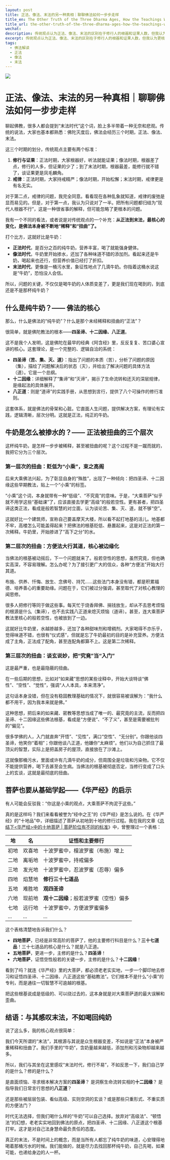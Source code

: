 ```yaml
---
layout: post
title: 正法、像法、末法的另一种真相｜聊聊佛法如何一步步走样
title_en: The Other Truth of the Three Dharma Ages, How the Teachings Were Distorted
title_url: the-other-truth-of-the-three-dharma-ages-how-the-teachings-were-distorted
wechat: 
description: 传统观点认为正法、像法、末法的区别在于修行人的根器和证果人数，但我认为更核心、被忽略的问题是正法本身被不断稀释和扭曲，从纯牛奶，到兑水奶，再到污水里的几滴奶。
excerpt: 传统观点认为正法、像法、末法的区别在于修行人的根器和证果人数，但我认为更核心、被忽略的问题是正法本身被不断稀释和扭曲，从纯牛奶，到兑水奶，再到污水里的几滴奶。
tags:
  - 佛法解读
  - 正法
  - 像法
  - 末法
---
```


![](../images/2025-07-03-10-21-44.png)

# 正法、像法、末法的另一种真相｜聊聊佛法如何一步步走样

聊起佛教，很多人都会提到“末法时代”这个词，脸上多半带着一种无奈和悲观。传统的说法，大家也基本都熟悉：佛陀灭度后，佛法会经历三个时期，正法、像法、末法。

这三个时期的划分，传统观点主要有两个标准：
1.  **修行与证果**：正法时期，大家根器好，听法就能证果；像法时期，根器差了点，修行的人多，但证果的少了；到了末法时期，根器最差，能修行就不错了，谈证果更是凤毛麟角。
2.  **戒律**：正法时期，大家持戒精严；像法时期，开始松懈；末法时期，戒律更是有名无实。

对于第二点，戒律的问题，我完全同意。看看现在各种乱象就知道，戒律的废弛是显而易见的。但是，对于第一点，我认为只说对了一半。把所有问题都归结为“现代人根器不行”，这是一种很省事的解释，但可能忽略了更根本的问题。

我有一个不同的看法，或者说是对传统观点的一个补充：**从正法到末法，最核心的变化，是佛法本身被不断地“稀释”和“扭曲”了。**

打个比方，这就好比是牛奶：
* **正法时代**，是百分之百的纯牛奶，营养丰富，喝了就能强身健体。
* **像法时代**，牛奶里开始掺水，还加了各种味道不错的添加剂。看起来还是牛奶，喝起来也还行，但营养价值已经打了折扣。
* **末法时代**，更像是一桶污水里，象征性地点了几滴牛奶。你指着这桶水说这是“牛奶”，恐怕没人会信。

所以，问题的关键，不仅仅是喝牛奶的人体质变差了，更是我们现在喝到的，到底还是不是那杯纯牛奶？

## 什么是纯牛奶？—— 佛法的核心

那么，什么是佛法的“纯牛奶”？什么是那个未经稀释和扭曲的“正法”？

很简单，就是佛陀教法的根本——**四圣谛、十二因缘、八正道**。

这不是我个人发明，这是佛陀在最早的经典《阿含经》里，反反复复、苦口婆心宣讲的核心。这套理论，是一个完整的、逻辑自洽的系统：
* **四圣谛（苦、集、灭、道）**：指出了问题的本质（苦），分析了问题的原因（集），描绘了问题解决后的状态（灭），并给出了解决问题的具体方法（道）。它是一个总纲。
* **十二因缘**：详细解释了“集谛”和“灭谛”，揭示了生命流转和还灭的深层规律，是缘起法的具体展开。
* **八正道**：则是“道谛”的实践手册，从思想到言行，提供了八个可操作的修行准则。

这套体系，就是佛法的骨架和心脏。它直面人生问题，提供解决方案，有理论有实践，逻辑清晰，层次分明。这就是正法，纯正的牛奶。

## 牛奶是怎么被掺水的？—— 正法被扭曲的三个层次

这杯纯牛奶，是怎样一步步被稀释，甚至被扭曲的呢？这个过程不是一蹴而就的，我把它分为三个层次。

### 第一层次的扭曲：贬低为“小乘”，束之高阁

后来大乘佛法兴起，为了彰显自身的“殊胜”，出现了一种倾向：把四圣谛、十二因缘这些早期教法，贴上一个“小乘”的标签。

“小乘”这个词，本身就带有一种“低级”、“不究竟”的意味。于是，“大乘菩萨”似乎就不用学这些“基础课”了，应该直接去学更“高级”的般若空性。更有甚者，把四圣谛这类正法，看成是般若智慧的对立面，认为谈论苦、集、灭、道，就不够“空”。

这就好比一个建筑师，宣称自己要盖摩天大楼，所以看不起打地基的活儿。地基都不牢，高楼怎么可能盖得起来？把佛法的根基贬低、悬置起来，这是对正法的第一次稀释。牛奶里，开始掺进了“高下之分”的水。

### 第二层次的扭曲：方便法大行其道，核心被边缘化

当佛法的根基被动摇后，下一个问题就来了。般若空性的思想，虽然究竟，但也确实高深，不容易理解。怎么办呢？为了接引更广大的信众，各种“方便法”开始大行其道。

布施、供养、忏悔、放生、念佛号、持咒……这些法门本身没有错，都是积累福德、培养善心的重要助缘。问题在于，它们被过分强调，甚至取代了对核心教理的闻思修。

很多人把修行等同于做这些事。每天忙于烧香拜佛、捐钱放生，却从不去思考烦恼的根源是什么（集谛），也不去实践八正道来熄灭烦恼（道谛）。甚至，连大乘菩萨教法里核心的般若空性，也被放到了一边。

这就好比牛奶里，水越掺越多，还加了各种甜味剂和增稠剂。大家喝得不亦乐乎，觉得味道不错，也很有“仪式感”，但就是忘了牛奶最初的目的是补充营养。方便法成了主角，正法成了配角，甚至连配角都算不上。这是第二次稀释。

### 第三层次的扭曲：谈玄说妙，把“究竟”当“入门”

这是最严重，也是最隐蔽的扭曲。

在一些后期的思想，比如对“如来藏”思想的某些诠释中，开始大谈特谈“佛性”、“空性”、“觉性”，强调“人人本具，本来清净”。

这句话本身没错，但在没有稳固教理基础的情况下，就很容易被误解为：“我什么都不用干，因为我本来就是佛。”

这种思想，把后来的如来藏、密教等思想当成了唯一的、最究竟的主流，反而把四圣谛、十二因缘这些佛法根基，看成是“方便说”、“不了义”，甚至是需要被批判的“偏见”。

很多学佛的人，入门就直奔“开悟”、“见性”，满口“空性”、“无分别”。你跟他谈四圣谛，他笑你“着相”；你跟他谈八正道，他嫌你“太麻烦”。他们以为自己抓住了最顶尖的智慧，实际上是把盖房子的屋顶，直接放在了沙滩上。

这就像那桶污水，里面或许有几滴牛奶的成分，但周围全是垃圾和污染物。它不仅不能提供营养，喝下去甚至会生病。当佛法的根基被彻底否定，当修行变成了口头上的玄谈，这就是最彻底的扭曲。

## 菩萨也要从基础学起——《华严经》的启示

有人可能会反驳我：“你这是小乘的观点，大乘菩萨不拘泥于这些。”

真的是这样吗？我们来看看被誉为“经中之王”的《华严经》是怎么说的。在《华严经》的“十地品”中，详细描述了菩萨从初地到十地的修行过程。我在我的文章《[总结下<华严经>中的十地菩萨 | 菩萨阶位有不同的标准](https://mp.weixin.qq.com/s/jEiLpTfZpPy-rFSdhMMfbQ)》中，曾整理过一个表格：

| 地 | 名 | 证悟和主要修行 |
| --- | --- | --- |
| 初地 | 欢喜地 | 十波罗蜜中，檀波罗蜜（布施）增上 |
| 二地 | 离垢地 | 十波罗蜜中，持戒偏多 |
| 三地 | 发光地 | 十波罗蜜中，忍波罗蜜（忍辱）偏多 |
| 四地 | 焰慧地 | **修行三十七道品** |
| 五地 | 难胜地 | **观四圣谛** |
| 六地 | 现前地 | **观十二因缘**；般若波罗蜜（空性）偏多 |
| 七地 | 远行地 | 十波罗蜜中，方便波罗蜜偏多 |
| ... | ... | ... |

这个表格清楚地告诉我们什么？
* **四地菩萨**，已经是非常高阶的菩萨了，他的主要修行科目是什么？**三十七道品**！三十七道品的核心是什么？就是八正道。
* **五地菩萨**，更进一步，主修的是什么？**四圣谛**！
* **六地菩萨**，证悟空性般若的关键一步，主修的是什么？**十二因缘**！

看到了吗？就连《华严经》里的大菩萨，都必须老老实实地，一步一个脚印地去修习和证悟四圣谛、十二因缘、八正道这些“基础教法”。它们根本不是什么“小乘”的专利，而是通往一切智慧不可逾越的根基。

把这些根基说成是低级的、可以绕过去的，这本身就是对大乘菩萨道的最大误解和歪曲。

## 结语：与其感叹末法，不如喝回纯奶

说了这么多，我的核心观点很简单：

我们今天所谓的“末法”，其根源与其说是众生根器变差，不如说是“正法”本身被严重稀释和扭曲了。我们手里的“牛奶”，含奶量越来越低，添加剂和污染物却越来越多。

所以，我们与其坐在这里感叹“末法时代，修行不易”，不如反思一下，我们自己学的是什么？修的是什么？

是直面烦恼、寻求根本解决方案的**四圣谛**？
是洞察生命流转实相的**十二因缘**？
是指导我们日常言行思想的**八正道**？

还是那些被层层包装、看似高级、实则空洞的玄谈？或是那些只重形式、不重实质的方便法门？

时代无法选择，但我们喝什么样的“牛奶”可以自己选择。放弃对“高级法”、“顿悟法”的幻想，老老实实地回到佛法的原点，把四圣谛、十二因缘、八正道这个根基打牢。这才是对自己法身慧命最负责任的态度。

真正的末法，不是时间上的概念，而是当所有人都忘了纯牛奶的味道，心安理得地喝着那桶污水的时候。我们能做的，就是尽力去找回那杯纯牛奶，自己先喝，如果可能，也递给身边的人一杯。

